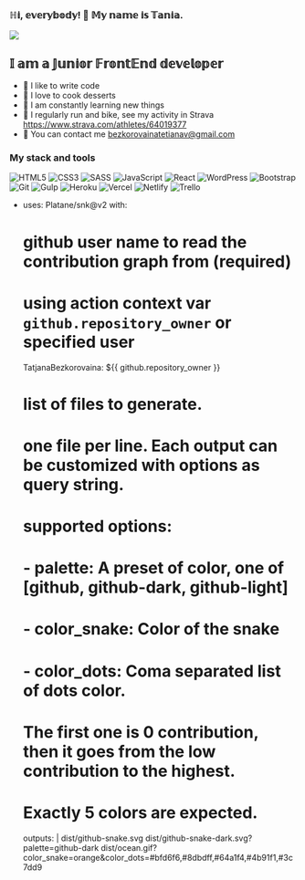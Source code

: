 ### ℍ𝕚, 𝕖𝕧𝕖𝕣𝕪𝕓𝕠𝕕𝕪! 👋 𝕄𝕪 𝕟𝕒𝕞𝕖 𝕚𝕤 𝕋𝕒𝕟𝕚𝕒.

![](https://komarev.com/ghpvc/?username=TatjanaBezkorovaina)

## 𝕀 𝕒𝕞 𝕒 𝕁𝕦𝕟𝕚𝕠𝕣 𝔽𝕣𝕠𝕟𝕥𝔼𝕟𝕕 𝕕𝕖𝕧𝕖𝕝𝕠𝕡𝕖𝕣

- :muscle: I like to write code
- :cake: I love to cook desserts
- :book: I am constantly learning new things
- :mountain_bicyclist: I regularly run and bike, see my activity in Strava https://www.strava.com/athletes/64019377
- :email: You can contact me bezkorovainatetianav@gmail.com

### My stack and tools

![HTML5](https://img.shields.io/badge/html5-%23E34F26.svg?style=for-the-badge&logo=html5&logoColor=white)
![CSS3](https://img.shields.io/badge/css3-%231572B6.svg?style=for-the-badge&logo=css3&logoColor=white)
![SASS](https://img.shields.io/badge/SASS-hotpink.svg?style=for-the-badge&logo=SASS&logoColor=white)
![JavaScript](https://img.shields.io/badge/javascript-%23323330.svg?style=for-the-badge&logo=javascript&logoColor=%23F7DF1E)
![React](https://img.shields.io/badge/react-%2320232a.svg?style=for-the-badge&logo=react&logoColor=%2361DAFB)
![WordPress](https://img.shields.io/badge/WordPress-%23117AC9.svg?style=for-the-badge&logo=WordPress&logoColor=white)
![Bootstrap](https://img.shields.io/badge/bootstrap-%23563D7C.svg?style=for-the-badge&logo=bootstrap&logoColor=white)
![Git](https://img.shields.io/badge/git-%23F05033.svg?style=for-the-badge&logo=git&logoColor=white)
![Gulp](https://img.shields.io/badge/GULP-%23CF4647.svg?style=for-the-badge&logo=gulp&logoColor=white)
![Heroku](https://img.shields.io/badge/heroku-%23430098.svg?style=for-the-badge&logo=heroku&logoColor=white)
![Vercel](https://img.shields.io/badge/vercel-%23000000.svg?style=for-the-badge&logo=vercel&logoColor=white)
![Netlify](https://img.shields.io/badge/netlify-%23000000.svg?style=for-the-badge&logo=netlify&logoColor=#00C7B7)
![Trello](https://img.shields.io/badge/Trello-%23026AA7.svg?style=for-the-badge&logo=Trello&logoColor=white)

- uses: Platane/snk@v2
  with:

  # github user name to read the contribution graph from (**required**)

  # using action context var `github.repository_owner` or specified user

  TatjanaBezkorovaina: ${{ github.repository_owner }}

  # list of files to generate.

  # one file per line. Each output can be customized with options as query string.

  #

  # supported options:

  # - palette: A preset of color, one of [github, github-dark, github-light]

  # - color_snake: Color of the snake

  # - color_dots: Coma separated list of dots color.

  # The first one is 0 contribution, then it goes from the low contribution to the highest.

  # Exactly 5 colors are expected.

  outputs: |
  dist/github-snake.svg
  dist/github-snake-dark.svg?palette=github-dark
  dist/ocean.gif?color_snake=orange&color_dots=#bfd6f6,#8dbdff,#64a1f4,#4b91f1,#3c7dd9

<!-- <img align="left" alt="HTML5" width="32px" src="https://raw.githubusercontent.com/github/explore/80688e429a7d4ef2fca1e82350fe8e3517d3494d/topics/html/html.png" />
<img align="left" alt="CSS3" width="32px" src="https://raw.githubusercontent.com/github/explore/80688e429a7d4ef2fca1e82350fe8e3517d3494d/topics/css/css.png" />
<img align="left" alt="Sass" width="32px" src="https://raw.githubusercontent.com/github/explore/80688e429a7d4ef2fca1e82350fe8e3517d3494d/topics/sass/sass.png" />
<img align="left" alt="JavaScript" width="32px" src="https://raw.githubusercontent.com/github/explore/80688e429a7d4ef2fca1e82350fe8e3517d3494d/topics/javascript/javascript.png" />
<img align="left" alt="React" width="32px" src="https://raw.githubusercontent.com/github/explore/80688e429a7d4ef2fca1e82350fe8e3517d3494d/topics/react/react.png" />
<img align="left" alt="Git" width="32px" src="https://raw.githubusercontent.com/github/explore/80688e429a7d4ef2fca1e82350fe8e3517d3494d/topics/git/git.png" />
<img alt="Visual Studio Code" width="32px" src="https://raw.githubusercontent.com/github/explore/80688e429a7d4ef2fca1e82350fe8e3517d3494d/topics/visual-studio-code/visual-studio-code.png" /> -->

<!-- ### Connect with me:

[<img align="left" alt="Tetiana | LinkedIn" width="22px" src="https://cdn.jsdelivr.net/npm/simple-icons@v3/icons/linkedin.svg" />][linkedin]

[linkedin]: https://www.linkedin.com/in/tetiana-btv/ -->
